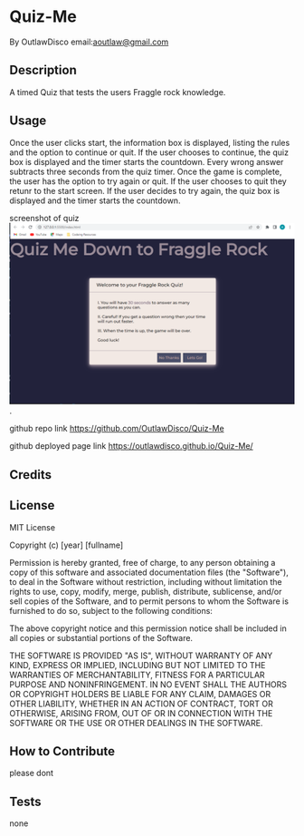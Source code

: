 # Quiz-Me

By OutlawDisco
email:aoutlaw@gmail.com

## Description

A timed Quiz that tests the users Fraggle rock knowledge.

## Usage

Once the user clicks start, the information box is displayed, listing the rules and the option to continue or quit. If the user chooses to continue, the quiz box is displayed and the timer starts the countdown. Every wrong answer subtracts three seconds from the quiz timer. Once the game is complete, the user has the option to try again or quit. If the user chooses to quit they retunr to the start screen. If the user decides to try again, the quiz box is displayed and the timer starts the countdown.

screenshot of quiz
![screenshot](<./assets/2023-07-10%20(2).png>).

github repo link
https://github.com/OutlawDisco/Quiz-Me

github deployed page link
https://outlawdisco.github.io/Quiz-Me/

## Credits

## License

MIT License

Copyright (c) [year] [fullname]

Permission is hereby granted, free of charge, to any person obtaining a copy
of this software and associated documentation files (the "Software"), to deal
in the Software without restriction, including without limitation the rights
to use, copy, modify, merge, publish, distribute, sublicense, and/or sell
copies of the Software, and to permit persons to whom the Software is
furnished to do so, subject to the following conditions:

The above copyright notice and this permission notice shall be included in all
copies or substantial portions of the Software.

THE SOFTWARE IS PROVIDED "AS IS", WITHOUT WARRANTY OF ANY KIND, EXPRESS OR
IMPLIED, INCLUDING BUT NOT LIMITED TO THE WARRANTIES OF MERCHANTABILITY,
FITNESS FOR A PARTICULAR PURPOSE AND NONINFRINGEMENT. IN NO EVENT SHALL THE
AUTHORS OR COPYRIGHT HOLDERS BE LIABLE FOR ANY CLAIM, DAMAGES OR OTHER
LIABILITY, WHETHER IN AN ACTION OF CONTRACT, TORT OR OTHERWISE, ARISING FROM,
OUT OF OR IN CONNECTION WITH THE SOFTWARE OR THE USE OR OTHER DEALINGS IN THE
SOFTWARE.

## How to Contribute

please dont

## Tests

none
